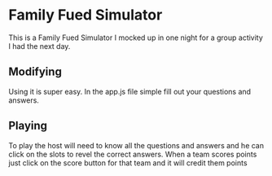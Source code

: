Family Fued Simulator
=====================

This is a Family Fued Simulator I mocked up in one night for a group
activity I had the next day.

## Modifying
Using it is super easy. In the app.js file simple fill out your
questions and answers.

## Playing
To play the host will need to know all the questions and answers and
he can click on the slots to revel the correct answers. When a team
scores points just click on the score button for that team and it will
credit them points

